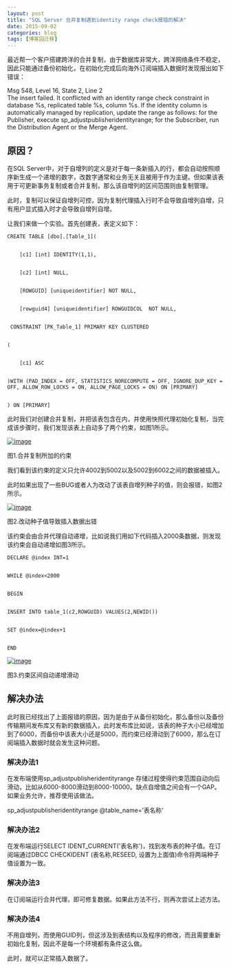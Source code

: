 ```yaml
---
layout: post
title: "SQL Server 合并复制遇到identity range check报错的解决"
date: 2015-09-02
categories: blog
tags: [博客园迁移]
---
```


最近帮一个客户搭建跨洋的合并复制，由于数据库非常大，跨洋网络条件不稳定，因此只能通过备份初始化，在初始化完成后向海外订阅端插入数据时发现报出如下错误：

Msg 548, Level 16, State 2, Line 2   
The insert failed. It conflicted with an identity range check constraint in database %s, replicated table %s, column %s. If the identity column is automatically managed by replication, update the range as follows: for the Publisher, execute sp\_adjustpublisheridentityrange; for the Subscriber, run the Distribution Agent or the Merge Agent.

## 原因？

在SQL Server中，对于自增列的定义是对于每一条新插入的行，都会自动按照顺序新生成一个递增的数字，改数字通常和业务无关且被用于作为主键。但如果该表用于可更新事务复制或者合并复制，那么该自增列的区间范围则由复制管理。

此时，复制可以保证自增列可控，因为复制代理插入行时不会导致自增列自增，只有用户显式插入时才会导致自增列自增。

让我们来做一个实验。首先创建表，表定义如下：
    
    
    CREATE TABLE [dbo].[Table_1](
    
    
        [c1] [int] IDENTITY(1,1),
    
    
        [c2] [int] NULL,
    
    
        [ROWGUID] [uniqueidentifier] NOT NULL,
    
    
        [rowguid4] [uniqueidentifier] ROWGUIDCOL  NOT NULL,
    
    
     CONSTRAINT [PK_Table_1] PRIMARY KEY CLUSTERED 
    
    
    (
    
    
        [c1] ASC
    
    
    )WITH (PAD_INDEX = OFF, STATISTICS_NORECOMPUTE = OFF, IGNORE_DUP_KEY = OFF, ALLOW_ROW_LOCKS = ON, ALLOW_PAGE_LOCKS = ON) ON [PRIMARY]
    
    
    ) ON [PRIMARY]

此时我们对创建合并复制，并把该表包含在内，并使用快照代理初始化复制，当完成该步骤时，我们发现该表上自动多了两个约束，如图1所示。

[![image](https://cdn.jsdelivr.net/gh/careyson/careyson.github.io@main/assets/images/2015-09-02-sql-server-identity-range-check/sql-server-identity-range-check-35368-20150902160913356-1296065027.png)](http://images2015.cnblogs.com/blog/35368/201509/35368-20150902160907825-1536154500.png)

图1.合并复制所加的约束 

我们看到该约束的定义只允许4002到5002以及5002到6002之间的数据被插入。

此时如果出现了一些BUG或者人为改动了该表自增列种子的值，则会报错，如图2所示。

[![image](https://cdn.jsdelivr.net/gh/careyson/careyson.github.io@main/assets/images/2015-09-02-sql-server-identity-range-check/sql-server-identity-range-check-35368-20150902160915216-145061628.png)](http://images2015.cnblogs.com/blog/35368/201509/35368-20150902160914747-1068855426.png)

图2.改动种子值导致插入数据出错

该约束会由合并代理自动递增，比如说我们用如下代码插入2000条数据，则发现该约束会自动递增如图3所示。
    
    
    DECLARE @index INT=1
    
    
    WHILE @index<2000
    
    
    BEGIN
    
    
    INSERT INTO table_1(c2,ROWGUID) VALUES(2,NEWID())
    
    
    SET @index=@index+1
    
    
    END

[![image](https://cdn.jsdelivr.net/gh/careyson/careyson.github.io@main/assets/images/2015-09-02-sql-server-identity-range-check/sql-server-identity-range-check-35368-20150902160916544-167559663.png)](http://images2015.cnblogs.com/blog/35368/201509/35368-20150902160915935-1558294827.png)

图3.约束区间自动递增滑动

## 解决办法 

此时我已经找出了上面报错的原因，因为是由于从备份初始化，那么备份以及备份传输期间发布库又有新的数据插入，此时发布库比如说，该表的种子大小已经增加到了6000，而备份中该表大小还是5000，而约束已经滑动到了6000，那么在订阅端插入数据时就会发生这种问题。

### 解决办法1

在发布端使用sp\_adjustpublisheridentityrange 存储过程使得约束范围自动向后滑动，比如从6000-8000滑动到8000-10000。缺点自增值之间会有一个GAP。如果业务允许，推荐使用该做法。

sp\_adjustpublisheridentityrange @table\_name=’表名称‘

### 解决办法2

在发布端运行SELECT IDENT\_CURRENT\('表名称'\)，找到发布表的种子值。在订阅端通过DBCC CHECKIDENT \(表名称,RESEED, 设置为上面值\)命令将两端种子值设置为一致。

### 解决办法3

在订阅端运行合并代理，即可修复数据。如果此方法不行，则再次尝试上述方法。

### 解决办法4

不用自增列，而使用GUID列，但这涉及到表结构以及程序的修改，而且需要重新初始化复制，因此不是每一个环境都有条件这么做。

此时，就可以正常插入数据了。
